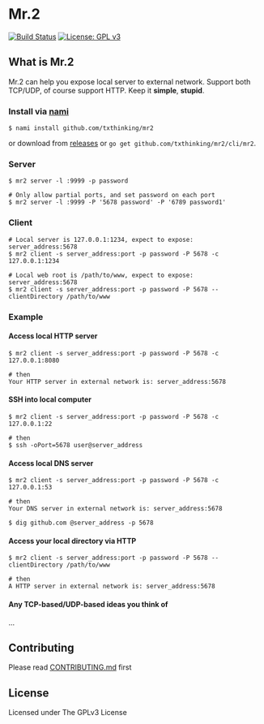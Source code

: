 # Mr.2

[![Build Status](https://travis-ci.org/txthinking/mr2.svg?branch=master)](https://travis-ci.org/txthinking/mr2) [![License: GPL v3](https://img.shields.io/badge/License-GPL%20v3-blue.svg)](http://www.gnu.org/licenses/gpl-3.0)

## What is Mr.2

Mr.2 can help you expose local server to external network. Support both TCP/UDP, of course support HTTP. Keep it **simple**, **stupid**.

### Install via [nami](https://github.com/txthinking/nami)

```
$ nami install github.com/txthinking/mr2
```

or download from [releases](https://github.com/txthinking/mr2/releases) or `go get github.com/txthinking/mr2/cli/mr2`.

### Server

    $ mr2 server -l :9999 -p password

    # Only allow partial ports, and set password on each port
    $ mr2 server -l :9999 -P '5678 password' -P '6789 password1'

### Client

    # Local server is 127.0.0.1:1234, expect to expose: server_address:5678
    $ mr2 client -s server_address:port -p password -P 5678 -c 127.0.0.1:1234

    # Local web root is /path/to/www, expect to expose: server_address:5678
    $ mr2 client -s server_address:port -p password -P 5678 --clientDirectory /path/to/www

### Example

#### Access local HTTP server

    $ mr2 client -s server_address:port -p password -P 5678 -c 127.0.0.1:8080

    # then
    Your HTTP server in external network is: server_address:5678

#### SSH into local computer

    $ mr2 client -s server_address:port -p password -P 5678 -c 127.0.0.1:22

    # then
    $ ssh -oPort=5678 user@server_address

#### Access local DNS server

    $ mr2 client -s server_address:port -p password -P 5678 -c 127.0.0.1:53

    # then
    Your DNS server in external network is: server_address:5678

    $ dig github.com @server_address -p 5678

#### Access your local directory via HTTP

    $ mr2 client -s server_address:port -p password -P 5678 --clientDirectory /path/to/www

    # then
    A HTTP server in external network is: server_address:5678

#### Any TCP-based/UDP-based ideas you think of

...

## Contributing

Please read [CONTRIBUTING.md](https://github.com/txthinking/mr2/blob/master/.github/CONTRIBUTING.md) first

## License

Licensed under The GPLv3 License
